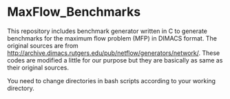 # MaxFlow_Benchmarks

This repository includes benchmark generator written in C to generate benchmarks for the maximum flow problem (MFP) in DIMACS format. The original sources are from http://archive.dimacs.rutgers.edu/pub/netflow/generators/network/. These codes are modified a little for our purpose but they are basically as same as their original sources.

You need to change directories in bash scripts according to your working directory. 

